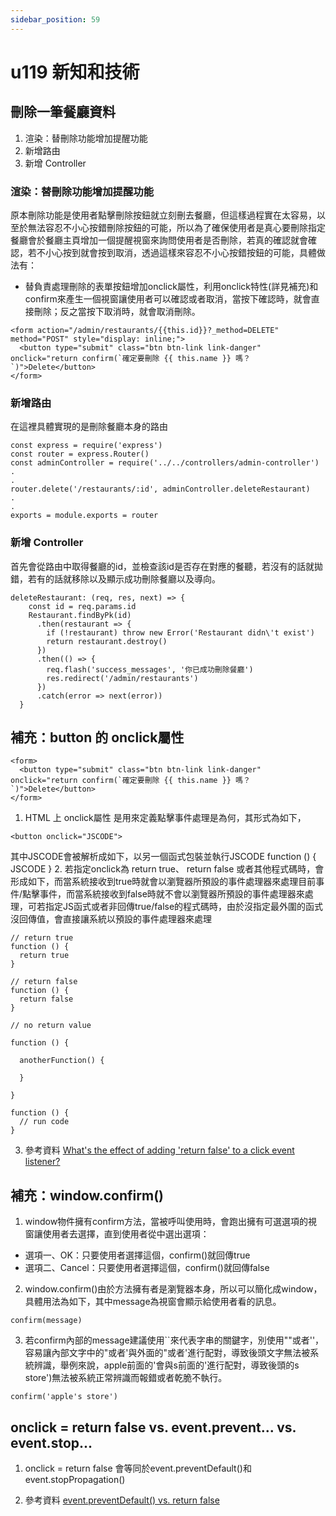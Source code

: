```yaml
---
sidebar_position: 59
---
```


# u119 新知和技術 

## 刪除一筆餐廳資料
1. 渲染：替刪除功能增加提醒功能
2. 新增路由
3. 新增 Controller


### 渲染：替刪除功能增加提醒功能
原本刪除功能是使用者點擊刪除按鈕就立刻刪去餐廳，但這樣過程實在太容易，以至於無法容忍不小心按錯刪除按鈕的可能，所以為了確保使用者是真心要刪除指定餐廳會於餐廳主頁增加一個提醒視窗來詢問使用者是否刪除，若真的確認就會確認，若不小心按到就會按到取消，透過這樣來容忍不小心按錯按鈕的可能，具體做法有：
  - 替負責處理刪除的表單按鈕增加onclick屬性，利用onclick特性(詳見補充)和confirm來產生一個視窗讓使用者可以確認或者取消，當按下確認時，就會直接刪除；反之當按下取消時，就會取消刪除。
```
<form action="/admin/restaurants/{{this.id}}?_method=DELETE" method="POST" style="display: inline;">
  <button type="submit" class="btn btn-link link-danger" onclick="return confirm(`確定要刪除 {{ this.name }} 嗎？`)">Delete</button>
</form>
```

### 新增路由
在這裡具體實現的是刪除餐廳本身的路由
```
const express = require('express')
const router = express.Router()
const adminController = require('../../controllers/admin-controller')
.
.
router.delete('/restaurants/:id', adminController.deleteRestaurant)
.
.
exports = module.exports = router
```

### 新增 Controller
首先會從路由中取得餐廳的id，並檢查該id是否存在對應的餐聽，若沒有的話就拋錯，若有的話就移除以及顯示成功刪除餐廳以及導向。
```
deleteRestaurant: (req, res, next) => {
    const id = req.params.id
    Restaurant.findByPk(id)
      .then(restaurant => {
        if (!restaurant) throw new Error('Restaurant didn\'t exist')
        return restaurant.destroy()
      })
      .then(() => {
        req.flash('success_messages', '你已成功刪除餐廳')
        res.redirect('/admin/restaurants')
      })
      .catch(error => next(error))
  }
```

## 補充：button 的 onclick屬性
```
<form>
  <button type="submit" class="btn btn-link link-danger" onclick="return confirm(`確定要刪除 {{ this.name }} 嗎？`)">Delete</button>
</form>
```

1. HTML 上 onclick屬性 是用來定義點擊事件處理是為何，其形式為如下，
```
<button onclick="JSCODE">
```
其中JSCODE會被解析成如下，以另一個函式包裝並執行JSCODE
function () {
  JSCODE
}
2. 若指定onclick為 return true、 return false 或者其他程式碼時，會形成如下，而當系統接收到true時就會以瀏覽器所預設的事件處理器來處理目前事件/點擊事件，而當系統接收到false時就不會以瀏覽器所預設的事件處理器來處理，可若指定JS函式或者非回傳true/false的程式碼時，由於沒指定最外圍的函式沒回傳值，會直接讓系統以預設的事件處理器來處理
```
// return true
function () {
  return true
}

// return false
function () {
  return false
}

// no return value

function () {

  anotherFunction() {

  }

}

function () {
  // run code
}
```
3. 參考資料
[What's the effect of adding 'return false' to a click event listener?](https://stackoverflow.com/questions/128923/whats-the-effect-of-adding-return-false-to-a-click-event-listener)
## 補充：window.confirm()
1. window物件擁有confirm方法，當被呼叫使用時，會跑出擁有可選選項的視窗讓使用者去選擇，直到使用者從中選出選項：
  - 選項一、OK：只要使用者選擇這個，confirm()就回傳true
  - 選項二、Cancel：只要使用者選擇這個，confirm()就回傳false
2. window.confirm()由於方法擁有者是瀏覽器本身，所以可以簡化成window，具體用法為如下，其中message為視窗會顯示給使用者看的訊息。
```
confirm(message)
```
3. 若confirm內部的message建議使用``來代表字串的關鍵字，別使用""或者''，容易讓內部文字中的"或者'與外面的"或者'進行配對，導致後頭文字無法被系統辨識，舉例來說，apple前面的'會與s前面的'進行配對，導致後頭的s store')無法被系統正常辨識而報錯或者乾脆不執行。
```
confirm('apple's store')
```


## onclick = return false vs. event.prevent... vs. event.stop...
1. onclick = return false 會等同於event.preventDefault()和event.stopPropagation()

2. 參考資料
[event.preventDefault() vs. return false](https://stackoverflow.com/questions/1357118/event-preventdefault-vs-return-false?rq=1)